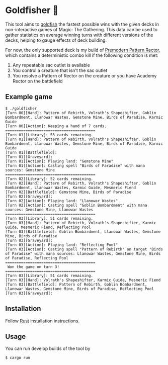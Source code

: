 # Goldfisher 🎣

This tool aims to [goldfish](https://mtg.fandom.com/wiki/Goldfishing) the fastest possible wins with the given decks in non-interactive games of Magic: The Gathering. This data can be used to gather statistics on average winning turns with different versions of the decks, helping to gauge effects of deck building.

For now, the only supported deck is my build of [Premodern Pattern Rector](https://scryfall.com/@Cadiac/decks/79289c7a-f60c-4eff-809e-d83f86dd37c0), which contains a deterministic combo kill if the following condition is met:
1. Any repeatable sac outlet is available
2. You control a creature that isn't the sac outlet
3. You resolve a Pattern of Rector on the creature or you have Academy Rector on the battlefield

## Example game

```
$ ./goldfisher
[Turn 00][Hand]: Pattern of Rebirth, Volrath's Shapeshifter, Goblin Bombardment, Llanowar Wastes, Gemstone Mine, Birds of Paradise, Karmic Guide
[Turn 00][Action]: Keeping a hand of 7 cards.
========================================
[Turn 01][Library]: 53 cards remaining.
[Turn 01][Hand]: Pattern of Rebirth, Volrath's Shapeshifter, Goblin Bombardment, Llanowar Wastes, Gemstone Mine, Birds of Paradise, Karmic Guide
[Turn 01][Battlefield]: 
[Turn 01][Graveyard]: 
[Turn 01][Action]: Playing land: "Gemstone Mine"
[Turn 01][Action]: Casting spell "Birds of Paradise" with mana sources: Gemstone Mine
========================================
[Turn 02][Library]: 52 cards remaining.
[Turn 02][Hand]: Pattern of Rebirth, Volrath's Shapeshifter, Goblin Bombardment, Llanowar Wastes, Karmic Guide, Mesmeric Fiend
[Turn 02][Battlefield]: Gemstone Mine, Birds of Paradise
[Turn 02][Graveyard]: 
[Turn 02][Action]: Playing land: "Llanowar Wastes"
[Turn 02][Action]: Casting spell "Goblin Bombardment" with mana sources: Gemstone Mine, Llanowar Wastes
========================================
[Turn 03][Library]: 51 cards remaining.
[Turn 03][Hand]: Pattern of Rebirth, Volrath's Shapeshifter, Karmic Guide, Mesmeric Fiend, Reflecting Pool
[Turn 03][Battlefield]: Goblin Bombardment, Llanowar Wastes, Gemstone Mine, Birds of Paradise
[Turn 03][Graveyard]: 
[Turn 03][Action]: Playing land: "Reflecting Pool"
[Turn 03][Action]: Casting spell "Pattern of Rebirth" on target "Birds of Paradise" with mana sources: Llanowar Wastes, Gemstone Mine, Birds of Paradise, Reflecting Pool
========================================
 Won the game on turn 3!
========================================
[Turn 03][Library]: 51 cards remaining.
[Turn 03][Hand]: Volrath's Shapeshifter, Karmic Guide, Mesmeric Fiend
[Turn 03][Battlefield]: Pattern of Rebirth, Goblin Bombardment, Llanowar Wastes, Gemstone Mine, Birds of Paradise, Reflecting Pool
[Turn 03][Graveyard]: 
```

## Installation

Follow [Rust](https://www.rust-lang.org/en-US/install.html) installation instructions.

## Usage

You can run develop builds of the tool by

```console
$ cargo run
```
